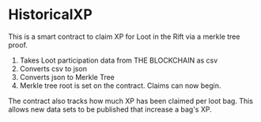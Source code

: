 # HistoricalXP

This is a smart contract to claim XP for Loot in the Rift via a merkle tree proof.

1. Takes Loot participation data from THE BLOCKCHAIN as csv
2. Converts csv to json
3. Converts json to Merkle Tree
4. Merkle tree root is set on the contract. Claims can now begin.

The contract also tracks how much XP has been claimed per loot bag. This allows new data sets to be published that increase a bag's XP.